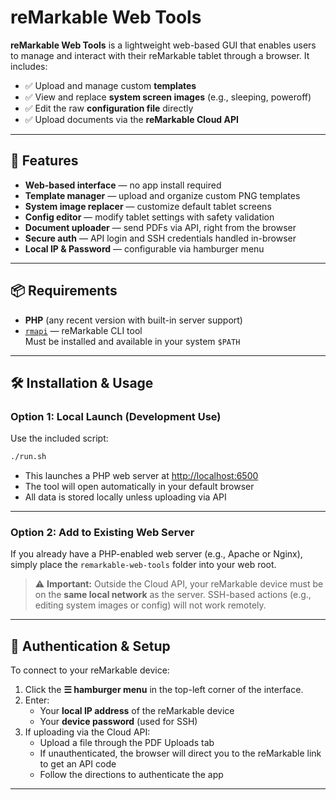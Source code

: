 # reMarkable Web Tools

**reMarkable Web Tools** is a lightweight web-based GUI that enables users to manage and interact with their reMarkable tablet through a browser. It includes:

- ✅ Upload and manage custom **templates**
- ✅ View and replace **system screen images** (e.g., sleeping, poweroff)
- ✅ Edit the raw **configuration file** directly
- ✅ Upload documents via the **reMarkable Cloud API**

---

## 🚀 Features

- **Web-based interface** — no app install required
- **Template manager** — upload and organize custom PNG templates
- **System image replacer** — customize default tablet screens
- **Config editor** — modify tablet settings with safety validation
- **Document uploader** — send PDFs via API, right from the browser
- **Secure auth** — API login and SSH credentials handled in-browser
- **Local IP & Password** — configurable via hamburger menu

---

## 📦 Requirements

- **PHP** (any recent version with built-in server support)
- [`rmapi`](https://github.com/ddvk/rmapi) — reMarkable CLI tool  
  Must be installed and available in your system `$PATH`

---

## 🛠️ Installation & Usage

### Option 1: Local Launch (Development Use)

Use the included script:

```bash
./run.sh
```

- This launches a PHP web server at [http://localhost:6500](http://localhost:6500)
- The tool will open automatically in your default browser
- All data is stored locally unless uploading via API

---

### Option 2: Add to Existing Web Server

If you already have a PHP-enabled web server (e.g., Apache or Nginx), simply place the `remarkable-web-tools` folder into your web root.

> ⚠️ **Important:** Outside the Cloud API, your reMarkable device must be on the **same local network** as the server. SSH-based actions (e.g., editing system images or config) will not work remotely.

---

## 🔐 Authentication & Setup

To connect to your reMarkable device:

1. Click the **☰ hamburger menu** in the top-left corner of the interface.
2. Enter:
   - Your **local IP address** of the reMarkable device
   - Your **device password** (used for SSH)
3. If uploading via the Cloud API:
   - Upload a file through the PDF Uploads tab
   - If unauthenticated, the browser will direct you to the reMarkable link to get an API code
   - Follow the directions to authenticate the app

---
